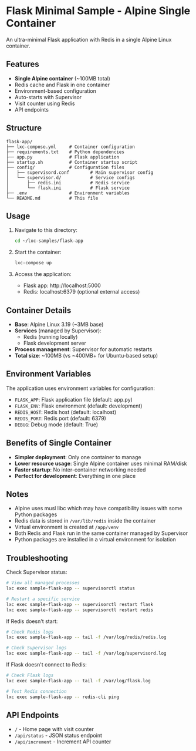 # Flask Minimal Sample - Alpine Single Container

An ultra-minimal Flask application with Redis in a single Alpine Linux container.

## Features

- **Single Alpine container** (~100MB total)
- Redis cache and Flask in one container
- Environment-based configuration
- Auto-starts with Supervisor
- Visit counter using Redis
- API endpoints

## Structure

```
flask-app/
├── lxc-compose.yml     # Container configuration
├── requirements.txt    # Python dependencies
├── app.py              # Flask application
├── startup.sh          # Container startup script
├── config/             # Configuration files
│   ├── supervisord.conf        # Main supervisor config
│   └── supervisor.d/           # Service configs
│       ├── redis.ini           # Redis service
│       └── flask.ini           # Flask service
├── .env                # Environment variables
└── README.md           # This file
```

## Usage

1. Navigate to this directory:
   ```bash
   cd ~/lxc-samples/flask-app
   ```

2. Start the container:
   ```bash
   lxc-compose up
   ```

3. Access the application:
   - Flask app: http://localhost:5000
   - Redis: localhost:6379 (optional external access)

## Container Details

- **Base**: Alpine Linux 3.19 (~3MB base)
- **Services** (managed by Supervisor):
  - Redis (running locally)
  - Flask development server
- **Process management**: Supervisor for automatic restarts
- **Total size**: ~100MB (vs ~400MB+ for Ubuntu-based setup)

## Environment Variables

The application uses environment variables for configuration:
- `FLASK_APP`: Flask application file (default: app.py)
- `FLASK_ENV`: Flask environment (default: development)
- `REDIS_HOST`: Redis host (default: localhost)
- `REDIS_PORT`: Redis port (default: 6379)
- `DEBUG`: Debug mode (default: True)

## Benefits of Single Container

- **Simpler deployment**: Only one container to manage
- **Lower resource usage**: Single Alpine container uses minimal RAM/disk
- **Faster startup**: No inter-container networking needed
- **Perfect for development**: Everything in one place

## Notes

- Alpine uses musl libc which may have compatibility issues with some Python packages
- Redis data is stored in `/var/lib/redis` inside the container
- Virtual environment is created at `/app/venv`
- Both Redis and Flask run in the same container managed by Supervisor
- Python packages are installed in a virtual environment for isolation

## Troubleshooting

Check Supervisor status:
```bash
# View all managed processes
lxc exec sample-flask-app -- supervisorctl status

# Restart a specific service
lxc exec sample-flask-app -- supervisorctl restart flask
lxc exec sample-flask-app -- supervisorctl restart redis
```

If Redis doesn't start:
```bash
# Check Redis logs
lxc exec sample-flask-app -- tail -f /var/log/redis/redis.log

# Check Supervisor logs
lxc exec sample-flask-app -- tail -f /var/log/supervisord.log
```

If Flask doesn't connect to Redis:
```bash
# Check Flask logs
lxc exec sample-flask-app -- tail -f /var/log/flask.log

# Test Redis connection
lxc exec sample-flask-app -- redis-cli ping
```

## API Endpoints

- `/` - Home page with visit counter
- `/api/status` - JSON status endpoint
- `/api/increment` - Increment API counter